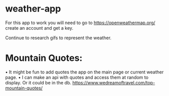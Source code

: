 # weather-app
For this app to work you will need to go to https://openweathermap.org/ create an account and get a key.


Continue to research gifs to represent the weather.

# Mountain Quotes:
• It might be fun to add quotes the app on the main page or current weather page. 
• I can make an api with quotes and access them at random to display. Or it could be in the db.
https://www.wedreamoftravel.com/top-mountain-quotes/